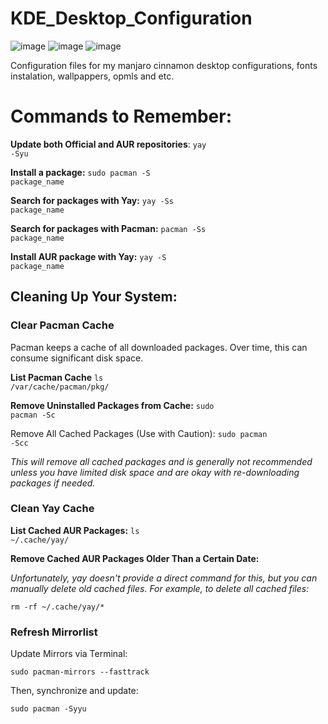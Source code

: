 # KDE_Desktop_Configuration

![image](https://img.shields.io/badge/Linux-FCC624?style=for-the-badge&logo=linux&logoColor=black)
![image](https://img.shields.io/badge/manjaro-35BF5C?style=for-the-badge&logo=manjaro&logoColor=white)
![image](https://img.shields.io/badge/Shell_Script-121011?style=for-the-badge&logo=gnu-bash&logoColor=white)

Configuration files for my manjaro cinnamon desktop configurations, fonts instalation, wallpappers, opmls and etc.

# Commands to Remember:

**Update both Official and AUR repositories**: <code>yay -Syu</code>

**Install a package:** <code>sudo pacman -S package_name</code>

**Search for packages with Yay:** <code>yay -Ss package_name</code>

**Search for packages with Pacman:** <code>pacman -Ss package_name</code>

**Install AUR package with Yay:** <code>yay -S package_name</code>


## Cleaning Up Your System:

### Clear Pacman Cache

Pacman keeps a cache of all downloaded packages. Over time, this can consume significant disk space.

**List Pacman Cache** <code>ls /var/cache/pacman/pkg/</code>

**Remove Uninstalled Packages from Cache:** <code>sudo pacman -Sc</code>

Remove All Cached Packages (Use with Caution): <code>sudo pacman -Scc</code>

*This will remove all cached packages and is generally not recommended unless you have limited disk space and are okay with re-downloading packages if needed.*


### Clean Yay Cache

**List Cached AUR Packages:** <code>ls ~/.cache/yay/</code>

**Remove Cached AUR Packages Older Than a Certain Date:** 

*Unfortunately, yay doesn't provide a direct command for this, but you can manually delete old cached files. For example, to delete all cached files:*

<code>rm -rf ~/.cache/yay/*</code>

### Refresh Mirrorlist

Update Mirrors via Terminal:

<code>sudo pacman-mirrors --fasttrack</code>

Then, synchronize and update:

<code>sudo pacman -Syyu</code>